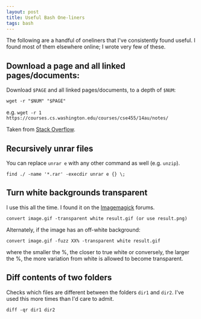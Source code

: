 ```yaml
---
layout: post
title: Useful Bash One-liners
tags: bash
---
```


The following are a handful of oneliners that I've consistently found useful.
I found most of them elsewhere online; I wrote very few of these.

## Download a page and all linked pages/documents:

Download `$PAGE` and all linked pages/documents, to a depth of `$NUM`:

`wget -r "$NUM" "$PAGE"`

e.g. `wget -r 1 https://courses.cs.washington.edu/courses/cse455/14au/notes/`

Taken from [Stack Overflow](http://superuser.com/questions/274414/how-to-save-all-the-webpages-linked-from-one).


## Recursively unrar files

You can replace `unrar e` with any other command as well (e.g. `unzip`).

`find ./ -name '*.rar' -execdir unrar e {} \;`

## Turn white backgrounds transparent

I use this all the time. I found it on the [Imagemagick](http://www.imagemagick.org/discourse-server/viewtopic.php?t=12619) forums.

`convert image.gif -transparent white result.gif (or use result.png)`

Alternately, if the image has an off-white background:

`convert image.gif -fuzz XX% -transparent white result.gif`

where the smaller the %, the closer to true white or conversely, the larger the
%, the more variation from white is allowed to become transparent.

## Diff contents of two folders

Checks which files are different between the folders `dir1` and `dir2`. I've
used this more times than I'd care to admit.

`diff -qr dir1 dir2`

